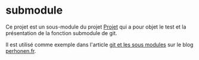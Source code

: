 # submodule
Ce projet est un sous-module du projet [Projet](https://github.com/apapillon/projet) qui a pour objet le test et la présentation de la fonction submodule de git.

Il est utilisé comme exemple dans l'article [git et les sous modules](http://www.perhonen.fr/blog/2015/02/git-et-les-sous-modules-1221) sur le blog [perhonen.fr](http://perhonen.fr/blog).
